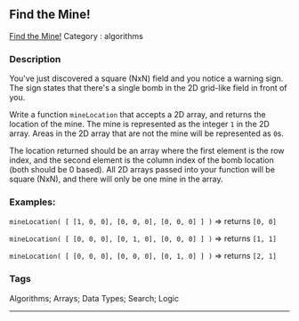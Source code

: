 ## Find the Mine!
[Find the Mine!](https://www.codewars.com/kata/find-the-mine)
Category : algorithms

### Description
You've just discovered a square (NxN) field and you notice a warning sign. The sign states that there's a single bomb in the 2D grid-like field in front of you. 

Write a function `mineLocation` that accepts a 2D array, and returns the location of the mine. The mine is represented as the integer `1` in the 2D array. Areas in the 2D array that are not the mine will be represented as `0`s. 

The location returned should be an array where the first element is the row index, and the second element is the column index of the bomb location (both should be 0 based). All 2D arrays passed into your function will be square (NxN), and there will only be one mine in the array.

### Examples:
`mineLocation( [ [1, 0, 0], [0, 0, 0], [0, 0, 0] ] )` => returns `[0, 0]` 


`mineLocation( [ [0, 0, 0], [0, 1, 0], [0, 0, 0] ] )` => returns `[1, 1]` 


`mineLocation( [ [0, 0, 0], [0, 0, 0], [0, 1, 0] ] )` => returns `[2, 1]`

### Tags
Algorithms; Arrays; Data Types; Search; Logic

- - -
